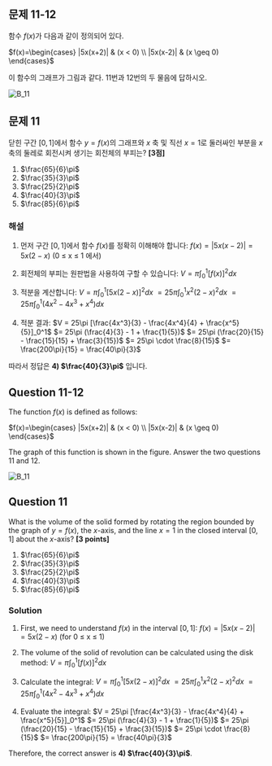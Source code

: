 

## 문제 11-12

함수 $f(x)$가 다음과 같이 정의되어 있다.

$f(x)=\begin{cases}
|5x(x+2)| & (x < 0) \\
|5x(x-2)| & (x \geq 0)
\end{cases}$

이 함수의 그래프가 그림과 같다. 11번과 12번의 두 물음에 답하시오.

![B_11](../Images/B_11_12.png)

## 문제 11

닫힌 구간 $[0, 1]$에서 함수 $y=f(x)$의 그래프와 $x$ 축 및 직선 $x=1$로 둘러싸인 부분을 $x$축의 둘레로 회전시켜 생기는 회전체의 부피는? **[3점]**

1) $\frac{65}{6}\pi$
2) $\frac{35}{3}\pi$
3) $\frac{25}{2}\pi$
4) $\frac{40}{3}\pi$
5) $\frac{85}{6}\pi$

### 해설

1) 먼저 구간 $[0, 1]$에서 함수 $f(x)$를 정확히 이해해야 합니다:
   $f(x) = |5x(x-2)| = 5x(2-x)$ (0 ≤ x ≤ 1 에서)

2) 회전체의 부피는 원판법을 사용하여 구할 수 있습니다:
   $V = \pi \int_0^1 [f(x)]^2 dx$

3) 적분을 계산합니다:
   $V = \pi \int_0^1 [5x(2-x)]^2 dx$
   $= 25\pi \int_0^1 x^2(2-x)^2 dx$
   $= 25\pi \int_0^1 (4x^2 - 4x^3 + x^4) dx$

4) 적분 결과:
   $V = 25\pi [\frac{4x^3}{3} - \frac{4x^4}{4} + \frac{x^5}{5}]_0^1$
   $= 25\pi (\frac{4}{3} - 1 + \frac{1}{5})$
   $= 25\pi (\frac{20}{15} - \frac{15}{15} + \frac{3}{15})$
   $= 25\pi \cdot \frac{8}{15}$
   $= \frac{200\pi}{15} = \frac{40\pi}{3}$

따라서 정답은 **4) $\frac{40}{3}\pi$** 입니다.

## Question 11-12

The function $f(x)$ is defined as follows:

$f(x)=\begin{cases}
|5x(x+2)| & (x < 0) \\
|5x(x-2)| & (x \geq 0)
\end{cases}$

The graph of this function is shown in the figure. Answer the two questions 11 and 12.

![B_11](../Images/B_11_12.png)

## Question 11

What is the volume of the solid formed by rotating the region bounded by the graph of $y=f(x)$, the $x$-axis, and the line $x=1$ in the closed interval $[0, 1]$ about the $x$-axis? **[3 points]**

1) $\frac{65}{6}\pi$
2) $\frac{35}{3}\pi$
3) $\frac{25}{2}\pi$
4) $\frac{40}{3}\pi$
5) $\frac{85}{6}\pi$

### Solution

1) First, we need to understand $f(x)$ in the interval $[0, 1]$:
   $f(x) = |5x(x-2)| = 5x(2-x)$ (for 0 ≤ x ≤ 1)

2) The volume of the solid of revolution can be calculated using the disk method:
   $V = \pi \int_0^1 [f(x)]^2 dx$

3) Calculate the integral:
   $V = \pi \int_0^1 [5x(2-x)]^2 dx$
   $= 25\pi \int_0^1 x^2(2-x)^2 dx$
   $= 25\pi \int_0^1 (4x^2 - 4x^3 + x^4) dx$

4) Evaluate the integral:
   $V = 25\pi [\frac{4x^3}{3} - \frac{4x^4}{4} + \frac{x^5}{5}]_0^1$
   $= 25\pi (\frac{4}{3} - 1 + \frac{1}{5})$
   $= 25\pi (\frac{20}{15} - \frac{15}{15} + \frac{3}{15})$
   $= 25\pi \cdot \frac{8}{15}$
   $= \frac{200\pi}{15} = \frac{40\pi}{3}$

Therefore, the correct answer is **4) $\frac{40}{3}\pi$**.